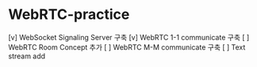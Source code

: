 # WebRTC-practice

[v] WebSocket Signaling Server 구축
[v] WebRTC 1-1 communicate 구축
[ ] WebRTC Room Concept 추가
[ ] WebRTC M-M communicate 구축
[ ] Text stream add
